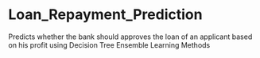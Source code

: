 # Loan_Repayment_Prediction
Predicts whether the bank should approves the loan of an applicant based on his profit using Decision Tree Ensemble Learning Methods
